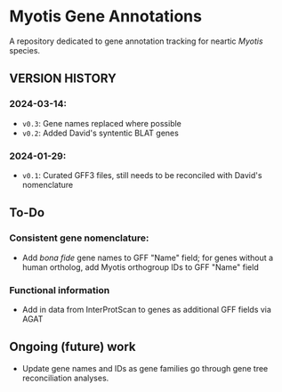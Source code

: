 Myotis Gene Annotations
=======================

A repository dedicated to gene annotation tracking for neartic _Myotis_ species. 

VERSION HISTORY
----------------

### 2024-03-14: 

  - `v0.3`: Gene names replaced where possible
  - `v0.2`: Added David's syntentic BLAT genes

### 2024-01-29: 

  - `v0.1`: Curated GFF3 files, still needs to be reconciled with David's nomenclature

To-Do
------

### Consistent gene nomenclature:

- Add _bona fide_ gene names to GFF "Name" field; for genes without a human ortholog, add Myotis orthogroup IDs to GFF "Name" field

### Functional information

- Add in data from InterProtScan to genes as additional GFF fields via AGAT


Ongoing (future) work
-------

- Update gene names and IDs as gene families go through gene tree reconciliation analyses.


